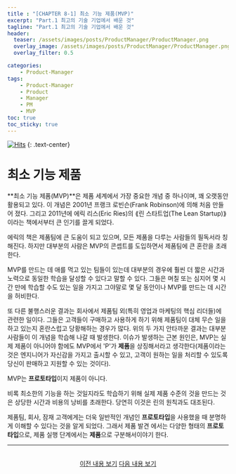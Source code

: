 ```yaml
---
title : "[CHAPTER 8-1] 최소 기능 제품(MVP)"
excerpt: "Part.1 최고의 기술 기업에서 배운 것"
tagline: "Part.1 최고의 기술 기업에서 배운 것"
header:
  teaser: /assets/images/posts/ProductManager/ProductManager.png
  overlay_image: /assets/images/posts/ProductManager/ProductManager.png
  overlay_filter: 0.5

categories:
    - Product-Manager
tags:
    - Product-Manager
    - Product
    - Manager
    - PM
    - MVP
toc: true
toc_sticky: true
---
```


[![Hits](https://hits.seeyoufarm.com/api/count/incr/badge.svg?url=https%3A%2F%2Fsanghyuk.dev%2Fproduct-manager%2F11%2F&count_bg=%23555555&title_bg=%230581A6&icon=&icon_color=%23E7E7E7&title=hits&edge_flat=false)](https://hits.seeyoufarm.com)
{: .text-center}

# 최소 기능 제품

**최소 기능 제품(MVP)**은 제품 세계에서 가장 중요한 개념 중 하나이며, 꽤 오랫동안 활용되고 있다. 이 개념은 2001년 프랭크 로빈슨(Frank Robinson)에 의해 처음 만들어 졌다. 그리고 2011년에 에릭 리스(Eric Ries)의 ⟪린 스타트업(The Lean Startup)⟫이라는 책에서부터 큰 인기를 끌게 되었다.

에릭의 책은 제품팀에 큰 도움이 되고 있으며, 모든 제품을 다루는 사람들의 필독서라 칭해진다. 하지만 대부분의 사람은 MVP의 콘셉트를 도입하면서 제품팀에 큰 혼란을 초래한다.

MVP를 만드는 데 애를 먹고 있는 팀들이 있는데 대부분의 경우에 훨씬 더 짧은 시간과 노력으로 동일한 학습을 달성할 수 있다고 말할 수 있다. 그들은 며칠 또는 심지어 몇 시간 만에 학습할 수도 있는 일을 가지고 그야말로 몇 달 동안이나 MVP를 만드는 데 시간을 허비한다.

또 다른 불행스러운 결과는 회사에서 제품팀 외(특히 영업과 마케팅의 핵심 리더들)에 관련한 일이다. 그들은 고객들이 구매하고 사용하게 하기 위해 제품팀이 대체 무슨 일을 하고 있는지 혼란스럽고 당황해하는 경우가 많다. 위의 두 가지 안타까운 결과는 대부분 사람들이 이 개념을 학습해 나갈 때 발생한다. 이슈가 발생하는 근본 원인은, MVP는 실제 제품이 아니어야 함에도 MVP에서 'P'가 **제품**을 상징해서라고 생각한다(제품이라는 것은 엔지니어가 자신감을 가지고 출시할 수 있고, 고객이 원하는 일을 처리할 수 있도록 당신이 판매하고 지원할 수 있는 것이다).

MVP는 **프로토타입**이지 제품이 아니다.

비록 최소한의 기능을 하는 것일지라도 학습하기 위해 실제 제품 수준의 것을 만드는 것은 상당한 시간과 비용의 낭비를 초래한다. 당연히 이것은 린의 원칙과도 대조된다.

제품팀, 회사, 잠재 고객에게는 더욱 일반적인 개념인 **프로토타입**을 사용했을 때 분명하게 이해할 수 있다는 것을 알게 되었다. 그래서 제품 발견 에서는 다양한 형태의 **프로토타입**으로, 제품 실행 단계에서는 **제품**으로 구분해서이야기 한다.

---

<br/>
<center>
<a href="https://sanghyuk.dev/Product-Manager/10/" class="btn btn--info">이전 내용 보기</a>
<a href="https://sanghyuk.dev/Product-Manager/12/" class="btn btn--info">다음 내용 보기</a>
</center>